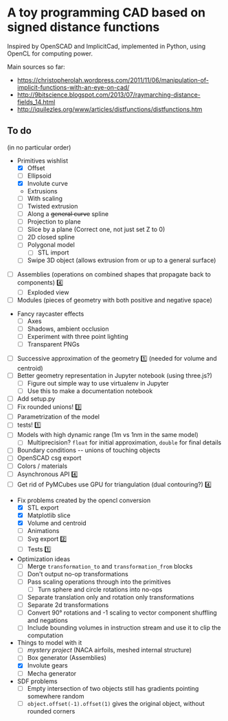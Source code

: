 A toy programming CAD based on signed distance functions
========================================================

Inspired by OpenSCAD and ImplicitCad, implemented in Python, using OpenCL for
computing power.

Main sources so far:
- https://christopherolah.wordpress.com/2011/11/06/manipulation-of-implicit-functions-with-an-eye-on-cad/
- http://9bitscience.blogspot.com/2013/07/raymarching-distance-fields_14.html
- http://iquilezles.org/www/articles/distfunctions/distfunctions.htm

## To do
(in no particular order)

- Primitives wishlist
  - [X] Offset
  - [ ] Ellipsoid
  - [X] Involute curve
  -  Extrusions
    - [ ] With scaling
    - [ ] Twisted extrusion
    - [ ] Along a <strike>general curve</strike> spline
  - [ ] Projection to plane
  - [ ] Slice by a plane (Correct one, not just set Z to 0)
  - [ ] 2D closed spline
  - [ ] Polygonal model
    - [ ] STL import
  - [ ] Swipe 3D object (allows extrusion from or up to a general surface)
- [ ] Assemblies (operations on combined shapes that propagate back to components) :four:
  - [ ] Exploded view
- [ ] Modules (pieces of geometry with both positive and negative space)
- Fancy raycaster effects
    - [ ] Axes
    - [ ] Shadows, ambient occlusion
    - [ ] Experiment with three point lighting
    - [ ] Transparent PNGs
- [ ] Successive approximation of the geometry :one: (needed for volume and centroid)
- [ ] Better geometry representation in Jupyter notebook (using three.js?)
  - [ ] Figure out simple way to use virtualenv in Jupyter
  - [ ] Use this to make a documentation notebook
- [ ] Add setup.py
- [ ] Fix rounded unions! :three:
- [ ] Parametrization of the model
- [ ] tests! :one:
- [ ] Models with high dynamic range (1m vs 1nm in the same model)
  - [ ] Multiprecision? `float` for initial approximation, `double` for final details
- [ ] Boundary conditions -- unions of touching objects
- [ ] OpenSCAD csg export
- [ ] Colors / materials
- [ ] Asynchronous API :four:
- [ ] Get rid of PyMCubes use GPU for triangulation (dual contouring?) :four:
- Fix problems created by the opencl conversion
  - [X] STL export
  - [X] Matplotlib slice
  - [X] Volume and centroid
  - [ ] Animations
  - [ ] Svg export :two:
  - [ ] Tests :one:
- Optimization ideas
  - [ ] Merge `transformation_to` and `transformation_from` blocks
  - [ ] Don't output no-op transformations
  - [ ] Pass scaling operations through into the primitives
    - [ ] Turn sphere and circle rotations into no-ops
  - [ ] Separate translation only and rotation only transformations
  - [ ] Separate 2d transformations
  - [ ] Convert 90° rotations and -1 scaling to vector component shuffling and negations
  - [ ] Include bounding volumes in instruction stream and use it to clip the computation
- Things to model with it
  - [ ] _mystery project_ (NACA airfoils, meshed internal structure)
  - [ ] Box generator (Assemblies)
  - [X] Involute gears
  - [ ] Mecha generator
- SDF problems
  - [ ] Empty intersection of two objects still has gradients pointing somewhere random
  - [ ] `object.offset(-1).offset(1)` gives the original object, without rounded corners
